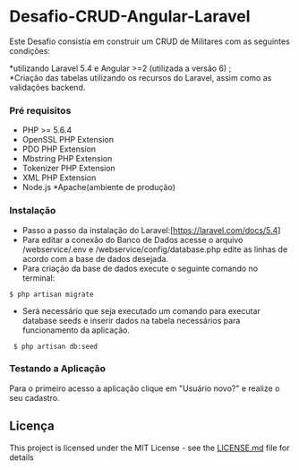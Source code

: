 # Desafio-CRUD-Angular-Laravel

   Este Desafio consistia em construir um CRUD  de Militares com as seguintes condições:
   
   *utilizando Laravel 5.4 e Angular >=2 (utilizada a versão 6) ;   
   *Criação das tabelas utilizando os recursos do Laravel, assim como as validações backend.
   
     

### Pré requisitos
* PHP >= 5.6.4
* OpenSSL PHP Extension
* PDO PHP Extension
* Mbstring PHP Extension
* Tokenizer PHP Extension
* XML PHP Extension
* Node.js
*Apache(ambiente de produção)


### Instalação

  * Passo a passo da instalação do Laravel:[https://laravel.com/docs/5.4] 
  *  Para editar a conexão do Banco de Dados acesse o arquivo /webservice/.env e /webservice/config/database.php
    edite as linhas de acordo com a base de dados desejada. 
  * Para criação da base de dados execute o seguinte comando no terminal:
   ```
   $ php artisan migrate
   
   ```
   * Será necessário que seja executado um comando para executar database seeds e inserir dados na tabela necessários
   para funcionamento da aplicação.
   ```
    $ php artisan db:seed
   ```

  
### Testando a Aplicação


 Para o primeiro acesso a aplicação clique em "Usuário novo?" e realize o seu cadastro.
 
 
## Licença

This project is licensed under the MIT License - see the [LICENSE.md](LICENSE.md) file for details
